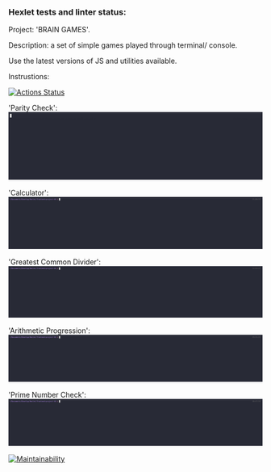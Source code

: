 ### Hexlet tests and linter status:

Project: 'BRAIN GAMES'.

Description: a set of simple games played through terminal/ console.

Use the latest versions of JS and utilities available.

Instrustions:

[![Actions Status](https://github.com/tdd3vlp/frontend-project-44/actions/workflows/hexlet-check.yml/badge.svg)](https://github.com/tdd3vlp/frontend-project-44/actions)

'Parity Check':
[![asciicast](./assets/gif/641522.gif)](https://asciinema.org/a/k7zxsPA7WPoSEO3KqzOGfq0Ko)

'Calculator':
[![asciicast](./assets/gif/643149.gif)](https://asciinema.org/a/Q24Ti3xyUvLF9j2XDdgi9fFp9)

'Greatest Common Divider':
[![asciicast](./assets/gif/643937.gif)](https://asciinema.org/a/qewIGU7A8kIEzHo1mnSSxLXl6)

'Arithmetic Progression':
[![asciicast](./assets/gif/644690.gif)](https://asciinema.org/a/z9ASPjazpnhO3qFuvY9EsU4FN)

'Prime Number Check':
[![asciicast](./assets/gif/644770.gif)](https://asciinema.org/a/lrjPs0UBNaUHQSZKurguAt6Sy)

[![Maintainability](https://api.codeclimate.com/v1/badges/60a15ebf5b1170d8195c/maintainability)](https://codeclimate.com/github/tdd3vlp/frontend-project-44/maintainability)
